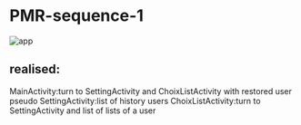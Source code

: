 # PMR-sequence-1

![app](https://github.com/Wilfried-Sun/PMR-sequence-1/blob/master/App.jpeg)

## realised:
  MainActivity:turn to SettingActivity and ChoixListActivity with restored user pseudo
  SettingActivity:list of history users 
  ChoixListActivity:turn to SettingActivity and list of lists of a user
